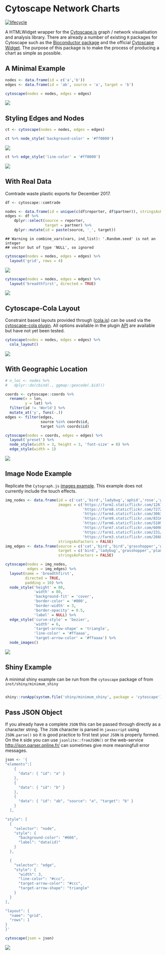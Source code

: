 Cytoscape Network Charts
================

[![lifecycle](https://img.shields.io/badge/lifecycle-experimental-orange.svg)](https://www.tidyverse.org/lifecycle/#experimental)

A HTMLWidget wrapper for the [Cytoscape.js](http://js.cytoscape.org/) graph / network visualisation and analysis library. There are already a number of existing `R` packages for Cytoscape such as the [Bioconductor package](https://bioconductor.org/packages/release/bioc/html/RCy3.html) and the official [Cytoscape Widget](https://github.com/cytoscape/r-cytoscape.js). The purpose of this package is to make the process of producing a chart as simple as possible.

A Minimal Example
-----------------

``` r
nodes <- data.frame(id = c('a','b'))
edges <- data.frame(id = 'ab', source = 'a', target = 'b')

cytoscape(nodes = nodes, edges = edges) 
```

![](README_files/figure-markdown_github/min-1.png)

Styling Edges and Nodes
-----------------------

``` r
ct <- cytoscape(nodes = nodes, edges = edges)

ct %>% node_style('background-color' = '#ff0000')
```

![](README_files/figure-markdown_github/style1-1.png)

``` r
ct %>% edge_style('line-color' = '#ff0000')
```

![](README_files/figure-markdown_github/style2-1.png)

With Real Data
--------------

Comtrade waste plastic exports for December 2017.

``` r
df <- cytoscape::comtrade

nodes <- data.frame(id = unique(c(df$reporter, df$partner)), stringsAsFactors = FALSE)
edges <- df %>%
    dplyr::select(source = reporter,
                  target = partner) %>%
    dplyr::mutate(id = paste(source, '_', target))
```

    ## Warning in combine_vars(vars, ind_list): '.Random.seed' is not an integer
    ## vector but of type 'NULL', so ignored

``` r
cytoscape(nodes = nodes, edges = edges) %>% 
  layout('grid', rows = 4)
```

![](README_files/figure-markdown_github/plastics-1.png)

``` r
cytoscape(nodes = nodes, edges = edges) %>% 
  layout('breadthfirst', directed = TRUE)
```

![](README_files/figure-markdown_github/plastics-2.png)

Cytoscape-Cola Layout
---------------------

Constraint based layouts provided through ([cola.js](http://ialab.it.monash.edu/webcola/)) can be used via the [cytoscape-cola plugin](https://github.com/cytoscape/cytoscape.js-cola). All options available in the plugin [API](https://github.com/cytoscape/cytoscape.js-cola#api) are available but have not yet been tested.

``` r
cytoscape(nodes = nodes, edges = edges) %>% 
  cola_layout()
```

![](README_files/figure-markdown_github/cola-1.png)

With Geographic Location
------------------------

``` r
# n_loc <- nodes %>%
#   dplyr::do(cbind(., ggmap::geocode(.$id)))

coords <- cytoscape::coords %>%
  rename(x = lon,
         y = lat) %>%
  filter(id != 'World') %>%
  mutate_at('y', funs(-.))
edges <- filter(edges, 
                source %in% coords$id,
                target %in% coords$id)

cytoscape(nodes = coords, edges = edges) %>% 
  layout('preset') %>%
  node_style(width = 3, height = 3, 'font-size' = 8) %>%
  edge_style(width = 1)
```

![](README_files/figure-markdown_github/location-1.png)

Image Node Example
------------------

Replicate the `Cytograph.js` [images example](http://js.cytoscape.org/demos/images-breadthfirst-layout/). This example does not currently include the touch effects.

``` r
img_nodes <- data.frame(id = c('cat','bird','ladybug','aphid','rose','grasshopper','plant','wheat'),
                        images = c('https://farm2.staticflickr.com/1261/1413379559_412a540d29_b.jpg',
                                   'https://farm8.staticflickr.com/7272/7633179468_3e19e45a0c_b.jpg',
                                   'https://farm4.staticflickr.com/3063/2751740612_af11fb090b_b.jpg',
                                   'https://farm9.staticflickr.com/8316/8003798443_32d01257c8_b.jpg',
                                   'https://farm6.staticflickr.com/5109/5817854163_eaccd688f5_b.jpg',
                                   'https://farm7.staticflickr.com/6098/6224655456_f4c3c98589_b.jpg',
                                   'https://farm1.staticflickr.com/231/524893064_f49a4d1d10_z.jpg',
                                   'https://farm3.staticflickr.com/2660/3715569167_7e978e8319_b.jpg'),
                        stringsAsFactors = FALSE)
img_edges <- data.frame(source = c('cat','bird','bird','grasshopper','grasshopper','ladybug','aphid'),
                        target = c('bird','ladybug','grasshopper','plant','wheat','aphid','rose'),
                        stringsAsFactors = FALSE)

cytoscape(nodes = img_nodes,
          edges = img_edges) %>%
  layout(name = 'breadthfirst',
         directed = TRUE,
         padding = 10) %>%
  node_style('height' = 80,
             'width' = 80,
             'background-fit' = 'cover',
             'border-color' = '#000',
             'border-width' = 3,
             'border-opacity' = 0.5,
             'label' = NULL) %>%
  edge_style('curve-style' = 'bezier',
             'width' = 6,
             'target-arrow-shape' = 'triangle',
             'line-color' = '#ffaaaa',
             'target-arrow-color' = '#ffaaaa') %>%
  node_images()
```

![](README_files/figure-markdown_github/image-1.png)

Shiny Example
-------------

A minimal shiny example can be run from the `cytoscape` package of from `inst/shiny/minimum_shiny`

``` r

shiny::runApp(system.file('shiny/minimum_shiny', package = 'cytoscape'))
```

Pass JSON Object
----------------

If you already have a complete `JSON` this can be passed through directly as a character string. The `JSON` character is parsed in `javascript` using `JSON.parse()` so it is good practice to first test your `JSON` is properly formed. On the `R` side you can use `jsonlite::fromJSON()` or the web-service <http://json.parser.online.fr/> can sometimes give more meaningfull error messages.

``` r
json <- '{
"elements":[
    {
      "data": { "id": "a" } 
    },
    {
      "data": { "id": "b" }
    },
    {
      "data": { "id": "ab", "source": "a", "target": "b" }
    }
  ],

"style": [ 
  {
    "selector": "node",
    "style": {
      "background-color": "#666",
      "label": "data(id)"
    }
  },

  {
    "selector": "edge",
    "style": {
      "width": 3,
      "line-color": "#ccc",
      "target-arrow-color": "#ccc",
      "target-arrow-shape": "triangle"
    }
  }
],

"layout": {
  "name": "grid",
  "rows": 1
}
}'

cytoscape(json = json)
```

![](README_files/figure-markdown_github/json-1.png)
